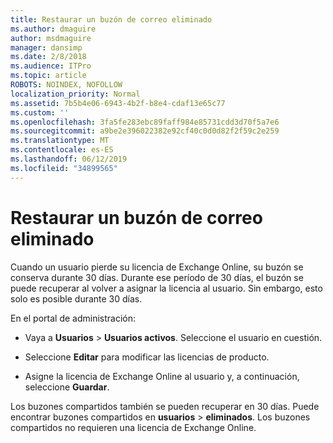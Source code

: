 ```yaml
---
title: Restaurar un buzón de correo eliminado
ms.author: dmaguire
author: msdmaguire
manager: dansimp
ms.date: 2/8/2018
ms.audience: ITPro
ms.topic: article
ROBOTS: NOINDEX, NOFOLLOW
localization_priority: Normal
ms.assetid: 7b5b4e06-6943-4b2f-b8e4-cdaf13e65c77
ms.custom: ''
ms.openlocfilehash: 3fa5fe283ebc89faff984e85731cdd3d70f5a7e6
ms.sourcegitcommit: a9be2e396022382e92cf40c0d0d82f2f59c2e259
ms.translationtype: MT
ms.contentlocale: es-ES
ms.lasthandoff: 06/12/2019
ms.locfileid: "34899565"
---
```

# <a name="restore-a-deleted-mailbox"></a>Restaurar un buzón de correo eliminado

Cuando un usuario pierde su licencia de Exchange Online, su buzón se conserva durante 30 días. Durante ese período de 30 días, el buzón se puede recuperar al volver a asignar la licencia al usuario. Sin embargo, esto solo es posible durante 30 días.
  
En el portal de administración:
  
- Vaya a **Usuarios** \> **Usuarios activos**. Seleccione el usuario en cuestión.

- Seleccione **Editar** para modificar las licencias de producto.

- Asigne la licencia de Exchange Online al usuario y, a continuación, seleccione **Guardar**.

Los buzones compartidos también se pueden recuperar en 30 días. Puede encontrar buzones compartidos en **usuarios** \> **eliminados**. Los buzones compartidos no requieren una licencia de Exchange Online.
  